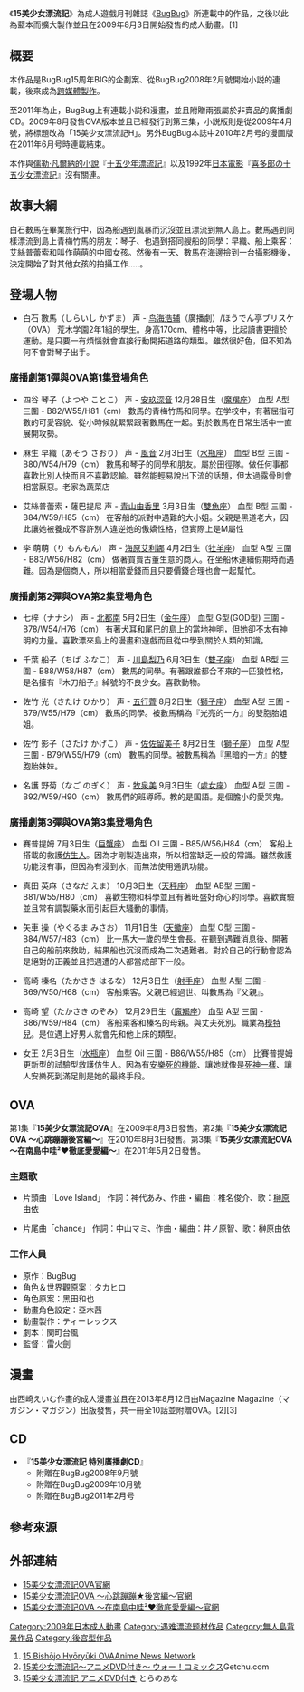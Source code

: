 《**15美少女漂流記**》為成人遊戲月刊雜誌《[BugBug](../Page/BugBug.md "wikilink")》所連載中的作品，之後以此為藍本而擴大製作並且在2009年8月3日開始發售的成人動畫。\[1\]

## 概要

本作品是BugBug15周年BIG的企劃案、從BugBug2008年2月號開始小説的連載，後來成為[跨媒體製作](../Page/跨媒體製作.md "wikilink")。

至2011年為止，BugBug上有連載小説和漫畫，並且附贈兩張屬於非賣品的廣播劇CD。2009年8月發售OVA版本並且已經發行到第三集，小説版則是從2009年4月號，將標題改為「15美少女漂流記H」。另外BugBug本誌中2010年2月号的漫画版在2011年6月号時連載結束。

本作與[儒勒·凡爾納的](https://zh.wikipedia.org/wiki/儒勒·凡爾納 "wikilink")[小說](https://zh.wikipedia.org/wiki/小說 "wikilink")『[十五少年漂流記](../Page/十五少年漂流記.md "wikilink")』以及1992年[日本電影](https://zh.wikipedia.org/wiki/日本電影 "wikilink")『[喜多郎の十五少女漂流記](https://zh.wikipedia.org/wiki/喜多郎の十五少女漂流記 "wikilink")』沒有關連。

## 故事大綱

白石數馬在畢業旅行中，因為船遇到風暴而沉沒並且漂流到無人島上。數馬遇到同樣漂流到島上青梅竹馬的朋友：琴子、也遇到搭同艘船的同學：早織、船上乘客：艾絲普蕾索和叫作萌萌的中國女孩。然後有一天、數馬在海邊撿到一台攝影機後，決定開始了對其他女孩的拍攝工作.....。

## 登場人物

  - 白石 數馬（しらいし かずま）
    声 -
    [鸟海浩辅](https://zh.wikipedia.org/wiki/鸟海浩辅 "wikilink")（廣播劇）/ほうでん亭ブリスケ（OVA）
    荒木学園2年1組的學生。身高170cm、體格中等，比起讀書更擅於運動。是只要一有煩惱就會直接行動開拓道路的類型。雖然很好色，但不知為何不會對琴子出手。

### 廣播劇第1彈與OVA第1集登場角色

  - 四谷 琴子（よつや ことこ）
    声 - [安玖深音](../Page/安玖深音.md "wikilink")
    12月28日生（[魔羯座](https://zh.wikipedia.org/wiki/魔羯座 "wikilink")）
    血型 A型
    三圍 - B82/W55/H81（cm）
    數馬的青梅竹馬和同學。在学校中，有著屈指可數的可愛容貌、從小時候就緊緊跟著數馬在一起。對於數馬在日常生活中一直展開攻勢。

<!-- end list -->

  - 麻生 早織（あそう さおり）
    声 - [風音](../Page/風音.md "wikilink")
    2月3日生（[水瓶座](https://zh.wikipedia.org/wiki/水瓶座 "wikilink")）
    血型 B型
    三圍 - B80/W54/H79（cm）
    數馬和琴子的同學和朋友。屬於田徑隊。做任何事都喜歡比別人快而且不喜歡認輸。雖然能輕易說出下流的話題，但太過露骨則會相當厭惡。老家為蔬菜店

<!-- end list -->

  - 艾絲普蕾索・薩巴提尼
    声 - [青山由香里](../Page/青山由香里.md "wikilink")
    3月3日生（[雙魚座](https://zh.wikipedia.org/wiki/雙魚座 "wikilink")）
    血型 B型
    三圍 - B84/W59/H85（cm）
    在客船的派對中遇難的大小姐。父親是黑道老大，因此讓她被養成不容許別人違逆她的傲嬌性格，但實際上是M屬性

<!-- end list -->

  - 李 萌萌（り もんもん）
    声 - [海原艾利娜](../Page/海原艾利娜.md "wikilink")
    4月2日生（[牡羊座](https://zh.wikipedia.org/wiki/牡羊座 "wikilink")）
    血型 A型
    三圍 - B83/W56/H82（cm）
    做著買賣古董生意的商人。在坐船休連續假期時而遇難。因為是個商人，所以相當愛錢而且只要價錢合理也會一起幫忙。

### 廣播劇第2彈與OVA第2集登場角色

  - 七梓（ナナシ）
    声 - [北都南](../Page/北都南.md "wikilink")
    5月2日生（[金牛座](../Page/金牛座.md "wikilink")）
    血型 G型(GOD型)
    三圍 - B78/W54/H76（cm）
    有著犬耳和尾巴的島上的當地神明，但她卻不太有神明的力量。喜歡漂來島上的漫畫和遊戲而且從中學到關於人類的知識。

<!-- end list -->

  - 千葉 船子（ちば ふなこ）
    声 - [川島梨乃](../Page/川島梨乃.md "wikilink")
    6月3日生（[雙子座](https://zh.wikipedia.org/wiki/雙子座 "wikilink")）
    血型 AB型
    三圍 - B88/W58/H87（cm）
    數馬的同學。有著跟誰都合不來的一匹狼性格，是名擁有『木刀船子』綽號的不良少女。喜歡動物。

<!-- end list -->

  - 佐竹 光（さたけ ひかり）
    声 - [五行薺](../Page/五行薺.md "wikilink")
    8月2日生（[獅子座](https://zh.wikipedia.org/wiki/獅子座 "wikilink")）
    血型 A型
    三圍 - B79/W55/H79（cm）
    數馬的同學。被數馬稱為『光亮的一方』的雙胞胎姐姐。

<!-- end list -->

  - 佐竹 影子（さたけ かげこ）
    声 - [佐佐留美子](https://zh.wikipedia.org/wiki/佐佐留美子 "wikilink")
    8月2日生（[獅子座](https://zh.wikipedia.org/wiki/獅子座 "wikilink")）
    血型 A型
    三圍 - B79/W55/H79（cm）
    數馬的同學。被數馬稱為『黑暗的一方』的雙胞胎妹妹。

<!-- end list -->

  - 名護 野菊（なご のぎく）
    声 - [牧泉美](../Page/牧泉美.md "wikilink")
    9月3日生（[處女座](https://zh.wikipedia.org/wiki/處女座 "wikilink")）
    血型 A型
    三圍 - B92/W59/H90（cm）
    數馬們的班導師。教的是国語。是個膽小的愛哭鬼。

### 廣播劇第3彈與OVA第3集登場角色

  - 賽普提姆
    7月3日生（[巨蟹座](../Page/巨蟹座.md "wikilink")）
    血型 Oil
    三圍 - B85/W56/H84（cm）
    客船上搭載的救護[仿生人](https://zh.wikipedia.org/wiki/仿生人 "wikilink")。因為才剛製造出來，所以相當缺乏一般的常識。雖然救護功能沒有事，但因為有浸到水，而無法使用通訊功能。

<!-- end list -->

  - 真田 英麻（さなだ えま）
    10月3日生（[天秤座](../Page/天秤座.md "wikilink")）
    血型 AB型
    三圍 - B81/W55/H80（cm）
    喜歡生物和科學並且有著旺盛好奇心的同學。喜歡實驗並且常有調製藥水而引起巨大騷動的事情。

<!-- end list -->

  - 矢車 操（やぐるま みさお）
    11月1日生（[天蠍座](https://zh.wikipedia.org/wiki/天蠍座 "wikilink")）
    血型 O型
    三圍 - B84/W57/H83（cm）
    比一馬大一歲的學生會長。在聽到遇難消息後、開著自己的船前來救助，結果船也沉沒而成為二次遇難者。對於自己的行動會認為是絕對的正義並且把週遭的人都當成部下一般。

<!-- end list -->

  - 高崎 榛名（たかさき はるな）
    12月3日生（[射手座](https://zh.wikipedia.org/wiki/射手座 "wikilink")）
    血型 A型
    三圍 - B69/W50/H68（cm）
    客船乘客。父親已經過世、叫數馬為『父親』。

<!-- end list -->

  - 高崎 望（たかさき のぞみ）
    12月29日生（[魔羯座](https://zh.wikipedia.org/wiki/魔羯座 "wikilink")）
    血型 A型
    三圍 - B86/W59/H84（cm）
    客船乘客和榛名的母親。與丈夫死別。職業為[模特兒](../Page/模特兒.md "wikilink")。是位遇上好男人就會先和他上床的類型。

<!-- end list -->

  - 女王
    2月3日生（[水瓶座](https://zh.wikipedia.org/wiki/水瓶座 "wikilink")）
    血型 Oil
    三圍 - B86/W55/H85（cm）
    比賽普提姆更新型的試驗型救護仿生人。因為有[安樂死的機能](https://zh.wikipedia.org/wiki/安樂死 "wikilink")、讓她就像是[死神一樣](../Page/死神.md "wikilink")、讓人安樂死到滿足則是她的最終手段。

## OVA

第1集『**15美少女漂流記OVA**』在2009年8月3日發售。第2集『**15美少女漂流記OVA
〜心跳蹦蹦後宮編〜**』在2010年8月3日發售。第3集『**15美少女漂流記OVA
～在南島中哇²♥徹底愛愛編～**』在2011年5月2日發售。

### 主題歌

  - 片頭曲「Love Island」
    作詞：神代あみ、作曲・編曲：椎名俊介、歌：[榊原由依](../Page/榊原由依.md "wikilink")

<!-- end list -->

  - 片尾曲「chance」
    作詞：中山マミ、作曲・編曲：井ノ原智、歌：榊原由依

### 工作人員

  - 原作：BugBug
  - 角色＆世界觀原案：タカヒロ
  - 角色原案：黑田和也
  - 動畫角色設定：亞木茜
  - 動畫製作：ティーレックス
  - 劇本：関町台風
  - 監督：雷火劍

## 漫畫

由西崎えいむ作畫的成人漫畫並且在2013年8月12日由Magazine
Magazine（マガジン・マガジン）出版發售，共一冊全10話並附贈OVA。\[2\]\[3\]

## CD

  - 『**15美少女漂流記 特別廣播劇CD**』
      - 附贈在BugBug2008年9月號
      - 附贈在BugBug2009年10月號
      - 附贈在BugBug2011年2月号

## 參考來源

<references />

## 外部連結

  - [15美少女漂流記OVA官網](http://www.bugbug.jp/15girls/)
  - [15美少女漂流記OVA ～心跳蹦蹦★後宮編～官網](http://www.bugbug.jp/15girls2/)
  - [15美少女漂流記OVA ～在南島中哇²♥徹底愛愛編～官網](http://www.bugbug.jp/15girls3/)

[Category:2009年日本成人動畫](https://zh.wikipedia.org/wiki/Category:2009年日本成人動畫 "wikilink")
[Category:遇难漂流题材作品](https://zh.wikipedia.org/wiki/Category:遇难漂流题材作品 "wikilink")
[Category:無人島背景作品](https://zh.wikipedia.org/wiki/Category:無人島背景作品 "wikilink")
[Category:後宮型作品](https://zh.wikipedia.org/wiki/Category:後宮型作品 "wikilink")

1.  [15 Bishōjo Hyōryūki
    OVA](http://www.animenewsnetwork.com/encyclopedia/anime.php?id=10352)[Anime
    News
    Network](https://zh.wikipedia.org/wiki/Anime_News_Network "wikilink")
2.  [15美少女漂流記～アニメDVD付き～
    ウォー！コミックス](http://www.getchu.com/soft.phtml?id=777116)Getchu.com
3.  [15美少女漂流記
    アニメDVD付き](http://www.toranoana.jp/mailorder/article/20/0011/30/89/200011308941.html)
    とらのあな